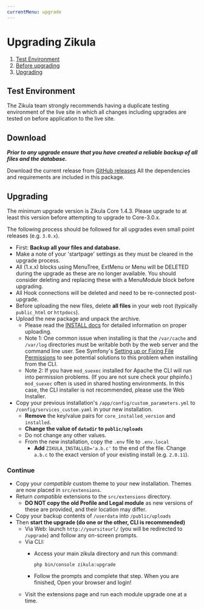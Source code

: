 ```yaml
---
currentMenu: upgrade
---
```

# Upgrading Zikula

1. [Test Environment](#test-environment)
2. [Before upgrading](#download)
3. [Upgrading](#upgrading)

## Test Environment

The Zikula team strongly recommends having a duplicate testing environment of the live site in which all
changes including upgrades are tested on before application to the live site.

## Download

***Prior to any upgrade ensure that you have created a reliable backup of all files and the database.***

Download the current release from [GitHub releases](https://github.com/zikula/core/releases/)
All the dependencies and requirements are included in this package.

## Upgrading

The minimum upgrade version is Zikula Core 1.4.3. Please upgrade to at least this version before attempting to upgrade
to Core-3.0.x.

The following process should be followed for all upgrades even small point releases (e.g. `3.0.x`).

- First: **Backup all your files and database.**
- Make a note of your 'startpage' settings as they must be cleared in the upgrade process.
- All (1.x.x) blocks using MenuTree, ExtMenu or Menu will be DELETED during the upgrade as these are no longer available.
  You should consider deleting and replacing these with a MenuModule block before upgrading.
- All Hook connections will be deleted and need to be re-connected post-upgrade.
- Before uploading the new files, delete **all files** in your web root (typically `public_html` or `httpdocs`).
- Upload the new package and unpack the archive.
  - Please read the [INSTALL docs](INSTALL.md#upload) for detailed information on proper uploading.
  - Note 1: One common issue when installing is that the `/var/cache` and `/var/log` directories must be writable both by the 
    web server and the command line user. See Symfony's [Setting up or Fixing File Permissions](http://symfony.com/doc/current/setup/file_permissions.html) 
    to see potential solutions to this problem when installing from the CLI.
  - Note 2: If you have `mod_suexec` installed for Apache the CLI will run into permission problems. (If you are not sure 
    check your phpinfo.) `mod_suexec` often is used in shared hosting environments. In this case, the CLI installer is not 
    recommended, please use the Web Installer.
- Copy your previous installation's `/app/config/custom_parameters.yml` to `/config/services_custom.yaml` in your new installation.
    - **Remove** the key/value pairs for `core_installed_version` and `installed`.
    - **Change the value of `datadir` to `public/uploads`**
    - Do not change any other values.
  - From the new installation, copy the `.env` file to `.env.local`
    - **Add** `ZIKULA_INSTALLED='a.b.c'` to the end of the file. Change `a.b.c` to the exact version of your existing install (e.g. `2.0.11`).
### Continue

- Copy your _compatible_ custom theme to your new installation. Themes are now placed in `src/extensions`.
- Return _compatible_ extensions to the `src/extensions` directory.
  - **DO NOT copy the old Profile and Legal module** as new versions of these are provided, and their location may differ.
- Copy your backup contents of `/userdata` into `/public/uploads`
- Then **start the upgrade (do one or the other, CLI is recommended)**
  - Via Web: launch `http://yoursiteurl/` (you will be redirected to `/upgrade`) and follow any on-screen prompts.
  - Via CLI:
    - Access your main zikula directory and run this command:

        ```Shell
        php bin/console zikula:upgrade
        ```

    - Follow the prompts and complete that step. When you are finished, Open your browser and login!
  - Visit the extensions page and run each module upgrade one at a time.

